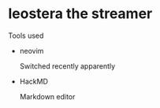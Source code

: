 # leostera the streamer

Tools used

- neovim

  Switched recently apparently

- HackMD

  Markdown editor
